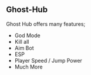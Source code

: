 ## Ghost-Hub
Ghost Hub offers many features;

- God Mode
- Kill all
- Aim Bot
- ESP
- Player Speed / Jump Power
- Much More
